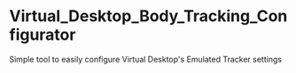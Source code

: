 # Virtual_Desktop_Body_Tracking_Configurator

Simple tool to easily configure Virtual Desktop's Emulated Tracker settings
